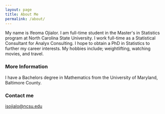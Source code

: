 ```yaml
---
layout: page
title: About Me
permalink: /about/
---
```

My name is Ifeoma Ojialor. I am full-time student in the Master's in Statistics program at North Carolina State University. I work full-time as a Statistical Consultant for Analyx Consulting. I hope to obtain a PhD in Statistics to further my career interests. My hobbies include; weightlifting, watching movies, and travel.

### More Information

I have a Bachelors degree in Mathematics from the University of Maryland, Baltimore County.

### Contact me

[isojialo@ncsu.edu](mailto:isojialo@ncsu.edu)

